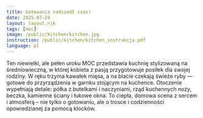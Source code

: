 ```yaml
---
title: Gotowania nadszedł czas!
date: 2025-07-24
layout: layout.njk
tags: [moc]
image: /public/kitchen/kitchen.jpg
instruction: /public/kitchen/kitchen_instrukcja.pdf
language: pl
---
```


Ten niewielki, ale pełen uroku MOC przedstawia kuchnię stylizowaną na średniowieczną, w której kobieta z pasją przygotowuje posiłek dla swojej rodziny. W ręku trzyma kawałek mięsa, a na blacie czekają świeże ryby — gotowe do przyrządzenia w garnku stojącym na kuchence. Otoczenie wypełniają detale: półka z butelkami i naczyniami, rząd kuchennych noży, beczka, kamienne ściany i łukowe okna. To ciepła, domowa scena z sercem i atmosferą – nie tylko o gotowaniu, ale o trosce i codzienności opowiedzianej za pomocą klocków.

